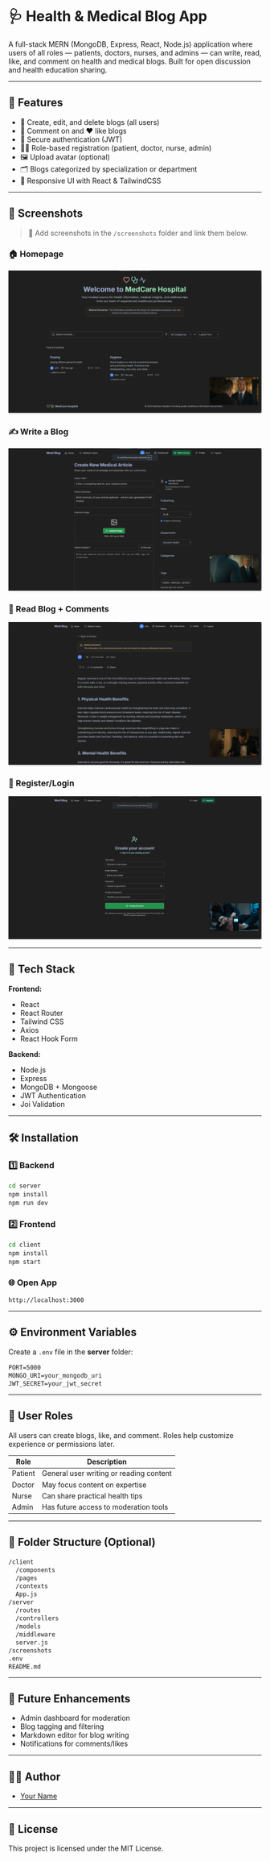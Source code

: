 
# 🩺 Health & Medical Blog App

A full-stack MERN (MongoDB, Express, React, Node.js) application where users of all roles — patients, doctors, nurses, and admins — can write, read, like, and comment on health and medical blogs. Built for open discussion and health education sharing.

---

## 🚀 Features

- 📝 Create, edit, and delete blogs (all users)
- 💬 Comment on and ❤️ like blogs
- 🔐 Secure authentication (JWT)
- 🧑‍⚕️ Role-based registration (patient, doctor, nurse, admin)
- 🖼️ Upload avatar (optional)
- 🗂️ Blogs categorized by specialization or department
- 📱 Responsive UI with React & TailwindCSS

---

## 📸 Screenshots

> 📌 Add screenshots in the `/screenshots` folder and link them below.

### 🏠 Homepage
![Homepage](./screenshots/homepage.png)

### ✍️ Write a Blog
![Create Blog](./screenshots/create-blog.png)

### 📄 Read Blog + Comments
![Blog Detail](./screenshots/blog-detail.png)

### 🔐 Register/Login
![Auth Page](./screenshots/auth.png)

---

## 🧰 Tech Stack

**Frontend:**
- React
- React Router
- Tailwind CSS
- Axios
- React Hook Form

**Backend:**
- Node.js
- Express
- MongoDB + Mongoose
- JWT Authentication
- Joi Validation

---

## 🛠️ Installation

### 1️⃣ Backend
```bash
cd server
npm install
npm run dev
````

### 2️⃣ Frontend

```bash
cd client
npm install
npm start
```

### 🌐 Open App

```
http://localhost:3000
```

---

## ⚙️ Environment Variables

Create a `.env` file in the **server** folder:

```
PORT=5000
MONGO_URI=your_mongodb_uri
JWT_SECRET=your_jwt_secret
```

---

## 👥 User Roles

All users can create blogs, like, and comment. Roles help customize experience or permissions later.

| Role    | Description                             |
| ------- | --------------------------------------- |
| Patient | General user writing or reading content |
| Doctor  | May focus content on expertise          |
| Nurse   | Can share practical health tips         |
| Admin   | Has future access to moderation tools   |

---

## 🧱 Folder Structure (Optional)

```
/client
  /components
  /pages
  /contexts
  App.js
/server
  /routes
  /controllers
  /models
  /middleware
  server.js
/screenshots
.env
README.md
```

---

## 📌 Future Enhancements

* Admin dashboard for moderation
* Blog tagging and filtering
* Markdown editor for blog writing
* Notifications for comments/likes

---

## 🧑‍💻 Author

* [Your Name](https://github.com/yourusername)

---

## 📄 License

This project is licensed under the MIT License.


